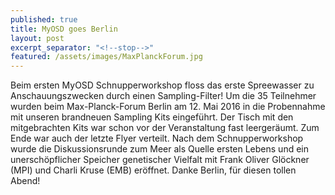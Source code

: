 ```yaml
---
published: true
title: MyOSD goes Berlin
layout: post
excerpt_separator: "<!--stop-->"
featured: /assets/images/MaxPlanckForum.jpg
---
```


Beim ersten MyOSD Schnupperworkshop floss das erste Spreewasser zu Anschauungszwecken durch einen Sampling-Filter! 
Um die 35 Teilnehmer wurden beim Max-Planck-Forum Berlin am 12. Mai 2016 in die Probennahme mit unseren brandneuen Sampling Kits eingeführt. Der Tisch mit den mitgebrachten Kits war schon vor der Veranstaltung fast leergeräumt. Zum Ende war auch der letzte Flyer verteilt. 
Nach dem Schnupperworkshop wurde die Diskussionsrunde zum Meer als Quelle ersten Lebens und ein unerschöpflicher Speicher genetischer Vielfalt mit Frank Oliver Glöckner (MPI) und Charli Kruse (EMB) eröffnet.
Danke Berlin, für diesen tollen Abend!


